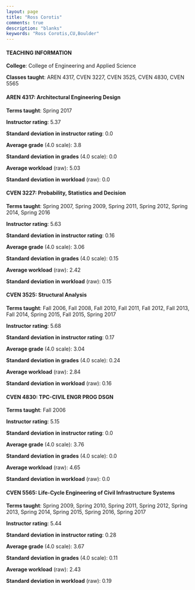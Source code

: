 ```yaml
---
layout: page
title: "Ross Corotis" 
comments: true
description: "blanks"
keywords: "Ross Corotis,CU,Boulder"
---
```

<head>
<script src="https://ajax.googleapis.com/ajax/libs/jquery/2.1.3/jquery.min.js"></script>
<script src="https://dl.dropboxusercontent.com/s/pc42nxpaw1ea4o9/highcharts.js?dl=0"></script>
<!-- <script src="../assets/js/highcharts.js"></script> -->
<style type="text/css">@font-face {
	font-family: "Bebas Neue";
	src: url(https://www.filehosting.org/file/details/544349/BebasNeue Regular.otf) format("opentype");
	}
	h1.Bebas { 
		font-family: "Bebas Neue", Verdana, Tahoma;
	}
</style>
</head>
	   
#### TEACHING INFORMATION

**College**: College of Engineering and Applied Science

**Classes taught**: AREN 4317, CVEN 3227, CVEN 3525, CVEN 4830, CVEN 5565

#### AREN 4317: Architectural Engineering Design

**Terms taught**: Spring 2017

**Instructor rating**: 5.37

**Standard deviation in instructor rating**: 0.0

**Average grade** (4.0 scale): 3.8

**Standard deviation in grades** (4.0 scale): 0.0

**Average workload** (raw): 5.03

**Standard deviation in workload** (raw): 0.0

#### CVEN 3227: Probability, Statistics and Decision

**Terms taught**: Spring 2007, Spring 2009, Spring 2011, Spring 2012, Spring 2014, Spring 2016

**Instructor rating**: 5.63

**Standard deviation in instructor rating**: 0.16

**Average grade** (4.0 scale): 3.06

**Standard deviation in grades** (4.0 scale): 0.15

**Average workload** (raw): 2.42

**Standard deviation in workload** (raw): 0.15

#### CVEN 3525: Structural Analysis

**Terms taught**: Fall 2006, Fall 2008, Fall 2010, Fall 2011, Fall 2012, Fall 2013, Fall 2014, Spring 2015, Fall 2015, Spring 2017

**Instructor rating**: 5.68

**Standard deviation in instructor rating**: 0.17

**Average grade** (4.0 scale): 3.04

**Standard deviation in grades** (4.0 scale): 0.24

**Average workload** (raw): 2.84

**Standard deviation in workload** (raw): 0.16

#### CVEN 4830: TPC-CIVIL ENGR PROG DSGN

**Terms taught**: Fall 2006

**Instructor rating**: 5.15

**Standard deviation in instructor rating**: 0.0

**Average grade** (4.0 scale): 3.76

**Standard deviation in grades** (4.0 scale): 0.0

**Average workload** (raw): 4.65

**Standard deviation in workload** (raw): 0.0

#### CVEN 5565: Life-Cycle Engineering of Civil Infrastructure Systems

**Terms taught**: Spring 2009, Spring 2010, Spring 2011, Spring 2012, Spring 2013, Spring 2014, Spring 2015, Spring 2016, Spring 2017

**Instructor rating**: 5.44

**Standard deviation in instructor rating**: 0.28

**Average grade** (4.0 scale): 3.67

**Standard deviation in grades** (4.0 scale): 0.11

**Average workload** (raw): 2.43

**Standard deviation in workload** (raw): 0.19

